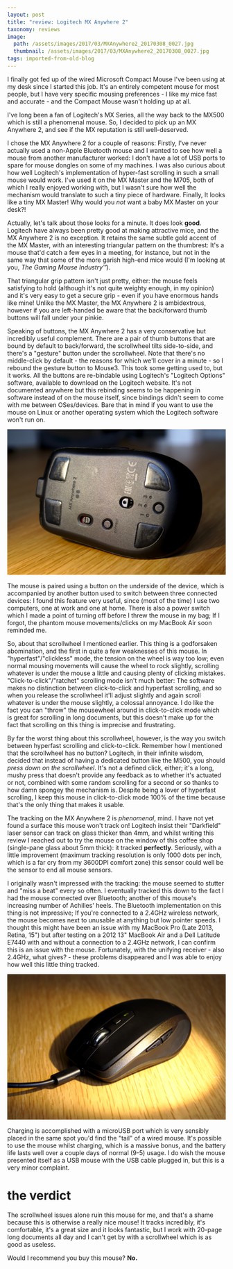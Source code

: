 ```yaml
---
layout: post
title: "review: Logitech MX Anywhere 2"
taxonomy: reviews
image:
  path: /assets/images/2017/03/MXAnywhere2_20170308_0027.jpg
  thumbnail: /assets/images/2017/03/MXAnywhere2_20170308_0027.jpg
tags: imported-from-old-blog
---
```



I finally got fed up of the wired Microsoft Compact Mouse I've been using at my desk since I started this job. It's an entirely competent mouse for most people, but I have very specific mousing preferences - I like my mice fast and accurate - and the Compact Mouse wasn't holding up at all.

I've long been a fan of Logitech's MX Series, all the way back to the MX500 which is still a phenomenal mouse. So, I decided to pick up an MX Anywhere 2, and see if the MX reputation is still well-deserved.

I chose the MX Anywhere 2 for a couple of reasons: Firstly, I've never actually used a non-Apple Bluetooth mouse and I wanted to see how well a mouse from another manufacturer worked: I don't have a lot of USB ports to spare for mouse dongles on some of my machines. I was also curious about how well Logitech's implementation of hyper-fast scrolling in such a small mouse would work. I've used it on the MX Master and the M705, both of which I really enjoyed working with, but I wasn't sure how well the mechanism would translate to such a tiny piece of hardware. Finally, It looks like a tiny MX Master! Why would you _not_ want a baby MX Master on your desk?!

Actually, let's talk about those looks for a minute. It does look **good**. Logitech have always been pretty good at making attractive mice, and the MX Anywhere 2 is no exception. It retains the same subtle gold accent of the MX Master, with an interesting triangular pattern on the thumbrest: It's a mouse that'd catch a few eyes in a meeting, for instance, but not in the same way that some of the more garish high-end mice would (I'm looking at you, _The Gaming Mouse Industry™_).

That triangular grip pattern isn't just pretty, either: the mouse feels satisfying to hold (although it's not quite weighty enough, in my opinion) and it's very easy to get a secure grip - even if you have enormous hands like mine! Unlike the MX Master, the MX Anywhere 2 is ambidextrous, however if you are left-handed be aware that the back/forward thumb buttons will fall under your pinkie.

Speaking of buttons, the MX Anywhere 2 has a very conservative but incredibly useful complement. There are a pair of thumb buttons that are bound by default to back/forward, the scrollwheel tilts side-to-side, and there's a "gesture" button under the scrollwheel. Note that there's no middle-click by default - the reasons for which we'll cover in a minute - so I rebound the gesture button to Mouse3. This took some getting used to, but it works. All the buttons are re-bindable using Logitech's "Logitech Options" software, available to download on the Logitech website. It's not documented anywhere but this rebinding seems to be happening in software instead of on the mouse itself, since bindings didn't seem to come with me between OSes/devices. Bare that in mind if you want to use the mouse on Linux or another operating system which the Logitech software won't run on.

![Showing its belly](/assets/images/2017/03/MXAnywhere2_20170308_0019.jpg)

The mouse is paired using a button on the underside of the device, which is accompanied by another button used to switch between three connected devices: I found this feature very useful, since (most of the time) I use two computers, one at work and one at home. There is also a power switch which I made a point of turning off before I threw the mouse in my bag; If I forgot, the phantom mouse movements/clicks on my MacBook Air soon reminded me.

So, about that scrollwheel I mentioned earlier. This thing is a godforsaken abomination, and the first in quite a few weaknesses of this mouse. In "hyperfast"/"clickless" mode, the tension on the wheel is way too low; even normal mousing movements will cause the wheel to rock slightly, scrolling whatever is under the mouse a little and causing plenty of clicking mistakes. "Click-to-click"/"ratchet" scrolling mode isn't much better: The software makes no distinction between click-to-click and hyperfast scrolling, and so when you release the scrollwheel it'll adjust slightly and again scroll whatever is under the mouse slightly, a colossal annoyance. I do like the fact you can "throw" the mousewheel around in click-to-click mode which is great for scrolling in long documents, but this doesn't make up for the fact that scrolling on this thing is imprecise and frustrating.

By far the worst thing about this scrollwheel, however, is the way you switch between hyperfast scrolling and click-to-click. Remember how I mentioned that the scrollwheel has no button? Logitech, in their infinite wisdom, decided that instead of having a dedicated button like the M500, you should _press down on the scrollwheel_. It's not a defined click, either; it's a long, mushy press that doesn't provide any feedback as to whether it's actuated or not, combined with some random scrolling for a second or so thanks to how damn spongey the mechanism is. Despite being a lover of hyperfast scrolling, I keep this mouse in click-to-click mode 100% of the time because that's the only thing that makes it usable.

The tracking on the MX Anywhere 2 is _phenomenal_, mind. I have not yet found a surface this mouse won't track on! Logitech insist their "Darkfield" laser sensor can track on glass thicker than 4mm, and whilst writing this review I reached out to try the mouse on the window of this coffee shop (single-pane glass about 5mm thick): it tracked **perfectly**. Seriously, with a little improvement (maximum tracking resolution is only 1000 dots per inch, which is a far cry from my 3600DPI comfort zone) this sensor could well be the sensor to end all mouse sensors.

I originally wasn't impressed with the tracking: the mouse seemed to stutter and "miss a beat" every so often. I eventually tracked this down to the fact I had the mouse connected over Bluetooth; another of this mouse's increasing number of Achilles' heels. The Bluetooth implementation on this thing is not impressive; If you're connected to a 2.4GHz wireless network, the mouse becomes next to unusable at anything but low pointer speeds. I thought this might have been an issue with my MacBook Pro (Late 2013, Retina, 15") but after testing on a 2012 13" MacBook Air and a Dell Latitude E7440 with and without a connection to a 2.4GHz network, I can confirm this is an issue with the mouse. Fortunately, with the unifying receiver - also 2.4GHz, what gives? - these problems disappeared and I was able to enjoy how well this little thing tracked.

![On Charge](/assets/images/2017/03/MXAnywhere2_20170308_0025.jpg)

Charging is accomplished with a microUSB port which is very sensibly placed in the same spot you'd find the "tail" of a wired mouse. It's possible to use the mouse whilst charging, which is a massive bonus, and the battery life lasts well over a couple days of normal (9-5) usage. I do wish the mouse presented itself as a USB mouse with the USB cable plugged in, but this is a very minor complaint.

# the verdict

The scrollwheel issues alone ruin this mouse for me, and that's a shame because this is otherwise a really nice mouse! It tracks incredibly, it's comfortable, it's a great size and it looks fantastic, but I work with 20-page long documents all day and I can't get by with a scrollwheel which is as good as useless.

Would I recommend you buy this mouse? **No.**
